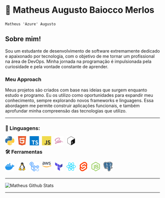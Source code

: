 # 🌃 Matheus Augusto Baiocco Merlos

`Matheus 'Azure' Augusto`

## Sobre mim!

Sou um estudante de desenvolvimento de software extremamente dedicado e apaixonado por tecnologia, com o objetivo de me tornar um profissional na área de DevOps. Minha jornada na programação é impulsionada pela curiosidade e pela vontade constante de aprender.

### Meu Approach

Meus projetos são criados com base nas ideias que surgem enquanto estudo e programo. Eu os utilizo como oportunidades para expandir meu conhecimento, sempre explorando novos frameworks e linguagens. Essa abordagem me permite construir aplicações funcionais, e também aprofundar minha compreensão das tecnologias que utilizo.

<hr/>

<h3 style="align: center";>🌙 Linguagens:</h3>


<div style="text-align: center;">
    <img align="left" alt="Python3" width="30px" style="padding-right:10px;" src="img/python-icon.svg">
    <img align="left" alt="HTML5" width="30px" style="padding-right:10px;" src="img/html5-icon.svg">
    <img align="left" alt="TypeScript" width="30px" style="padding-right:10px;" src="img/typescript-icon.svg">
    <img align="left" alt="JavaScript" width="30px" style="padding-right:10px;" src="img/javascript-icon.svg">
    <img align="left" alt="SASS" width="30px" style="padding-right:10px;" src="img/sass-icon.svg">
    <img align="left" alt="BASH" width="30px" style="padding-right:10px;" src="img/bash-icon.svg">
</div>
<br />

<h3 style="align: center";>🛠️ Ferramentas</h3>

<div style="text-align: center;">
    <img align="left" alt="Docker" width="30px" style="padding-right:10px;" src="img/docker-icon.svg">
    <img align="left" alt="Linux" width="30px" style="padding-right:10px;" src="img/linux-icon.svg">
    <img align="left" alt="Github Actions" width="30px" style="padding-right:10px;" src="img/github-actions-icon.svg">
    <img align="left" alt="AWS" width="30px" style="padding-right:10px;" src="img/aws-icon.svg">
    <img align="left" alt="Terraform" width="30px" style="padding-right:10px;" src="img/terraform-icon.svg">
    <img align="left" alt="React.js" width="30px" style="padding-right:10px;" src="img/react-icon.svg">
    <img align="left" alt="Svelte" width="30px" style="padding-right:10px;" src="img/svelte-icon.svg">
    <img align="left" alt="Node.js" width="30px" style="padding-right:10px;" src="img/nodejs-icon.svg">
    <img align="left" alt="PostgreSQL" width="30px" style="padding-right:10px;" src="img/postgresql-icon.svg">
</div>

#
<br />

<hr/>

![Matheus Github Stats](https://github-readme-stats.vercel.app/api?username=matheus-merlos&show_icons=true&theme=radical)

<hr/>

